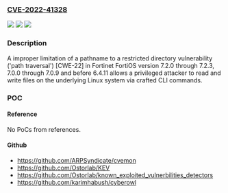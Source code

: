 ### [CVE-2022-41328](https://cve.mitre.org/cgi-bin/cvename.cgi?name=CVE-2022-41328)
![](https://img.shields.io/static/v1?label=Product&message=FortiOS&color=blue)
![](https://img.shields.io/static/v1?label=Version&message=7.2.0%3C%3D%207.2.3%20&color=brighgreen)
![](https://img.shields.io/static/v1?label=Vulnerability&message=Execute%20unauthorized%20code%20or%20commands&color=brighgreen)

### Description

A improper limitation of a pathname to a restricted directory vulnerability ('path traversal') [CWE-22] in Fortinet FortiOS version 7.2.0 through 7.2.3, 7.0.0 through 7.0.9 and before 6.4.11 allows a privileged attacker to read and write files on the underlying Linux system via crafted CLI commands.

### POC

#### Reference
No PoCs from references.

#### Github
- https://github.com/ARPSyndicate/cvemon
- https://github.com/Ostorlab/KEV
- https://github.com/Ostorlab/known_exploited_vulnerbilities_detectors
- https://github.com/karimhabush/cyberowl


